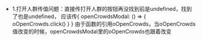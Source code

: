 * 1.打开人群传值问题：直接传打开人群的按钮再没找到前是undefined，找到了也是undefined，
应该传{
  openCrowdsModal: () => { oOpenCrowds.click() }
}
由于函数的引用oOpenCrowds，当oOpenCrowds值改变的时候，openCrowdsModal里的oOpenCrowds也跟着改变